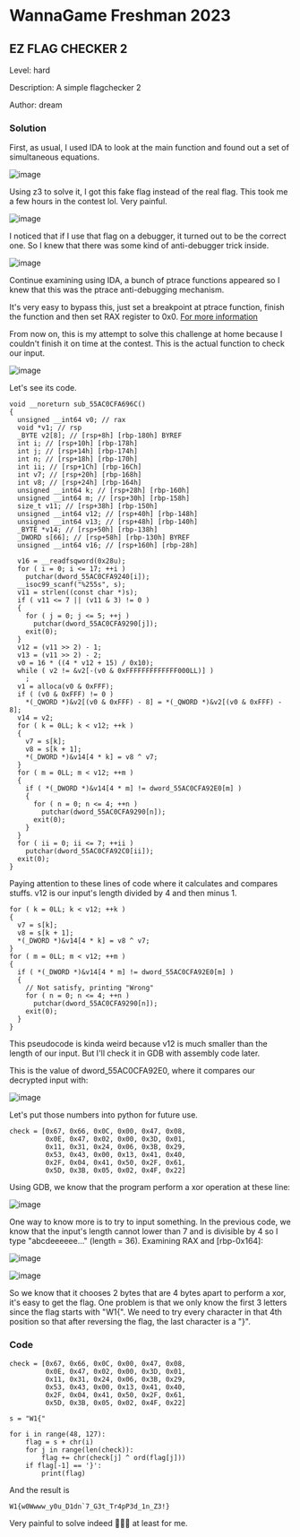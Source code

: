 # WannaGame Freshman 2023
## EZ FLAG CHECKER 2

Level: hard

Description: A simple flagchecker 2

Author: dream

### Solution

First, as usual, I used IDA to look at the main function and found out a set of simultaneous equations.

![image](https://github.com/san601/WannaGame-Freshman-2023/assets/144963803/3d9a8fbd-4a04-4b58-b0b6-008a6bf18c48)

Using z3 to solve it, I got this fake flag instead of the real flag. This took me a few hours in the contest lol. Very painful.

![image](https://github.com/san601/WannaGame-Freshman-2023/assets/144963803/6dfaf625-86b7-4fa7-b360-1766174ea462)

I noticed that if I use that flag on a debugger, it turned out to be the correct one. So I knew that there was some kind of anti-debugger trick inside.

![image](https://github.com/san601/WannaGame-Freshman-2023/assets/144963803/99313b1b-e941-4f3b-b095-8c80638c894d)

Continue examining using IDA, a bunch of ptrace functions appeared so I knew that this was the ptrace anti-debugging mechanism. 

It's very easy to bypass this, just set a breakpoint at ptrace function, finish the function and then set RAX register to 0x0. [For more information](https://jaybailey216.com/debugging-stripped-binaries/)

From now on, this is my attempt to solve this challenge at home because I couldn't finish it on time at the contest.
This is the actual function to check our input.

![image](https://github.com/san601/WannaGame-Freshman-2023/assets/144963803/f7b7a008-e34c-4b3a-a783-b444e002a40c)

Let's see its code.

```c=
void __noreturn sub_55AC0CFA696C()
{
  unsigned __int64 v0; // rax
  void *v1; // rsp
  _BYTE v2[8]; // [rsp+8h] [rbp-180h] BYREF
  int i; // [rsp+10h] [rbp-178h]
  int j; // [rsp+14h] [rbp-174h]
  int n; // [rsp+18h] [rbp-170h]
  int ii; // [rsp+1Ch] [rbp-16Ch]
  int v7; // [rsp+20h] [rbp-168h]
  int v8; // [rsp+24h] [rbp-164h]
  unsigned __int64 k; // [rsp+28h] [rbp-160h]
  unsigned __int64 m; // [rsp+30h] [rbp-158h]
  size_t v11; // [rsp+38h] [rbp-150h]
  unsigned __int64 v12; // [rsp+40h] [rbp-148h]
  unsigned __int64 v13; // [rsp+48h] [rbp-140h]
  _BYTE *v14; // [rsp+50h] [rbp-138h]
  _DWORD s[66]; // [rsp+58h] [rbp-130h] BYREF
  unsigned __int64 v16; // [rsp+160h] [rbp-28h]

  v16 = __readfsqword(0x28u);
  for ( i = 0; i <= 17; ++i )
    putchar(dword_55AC0CFA9240[i]);
  __isoc99_scanf("%255s", s);
  v11 = strlen((const char *)s);
  if ( v11 <= 7 || (v11 & 3) != 0 )
  {
    for ( j = 0; j <= 5; ++j )
      putchar(dword_55AC0CFA9290[j]);
    exit(0);
  }
  v12 = (v11 >> 2) - 1;
  v13 = (v11 >> 2) - 2;
  v0 = 16 * ((4 * v12 + 15) / 0x10);
  while ( v2 != &v2[-(v0 & 0xFFFFFFFFFFFFF000LL)] )
    ;
  v1 = alloca(v0 & 0xFFF);
  if ( (v0 & 0xFFF) != 0 )
    *(_QWORD *)&v2[(v0 & 0xFFF) - 8] = *(_QWORD *)&v2[(v0 & 0xFFF) - 8];
  v14 = v2;
  for ( k = 0LL; k < v12; ++k )
  {
    v7 = s[k];
    v8 = s[k + 1];
    *(_DWORD *)&v14[4 * k] = v8 ^ v7;
  }
  for ( m = 0LL; m < v12; ++m )
  {
    if ( *(_DWORD *)&v14[4 * m] != dword_55AC0CFA92E0[m] )
    {
      for ( n = 0; n <= 4; ++n )
        putchar(dword_55AC0CFA9290[n]);
      exit(0);
    }
  }
  for ( ii = 0; ii <= 7; ++ii )
    putchar(dword_55AC0CFA92C0[ii]);
  exit(0);
}
```

Paying attention to these lines of code where it calculates and compares stuffs. v12 is our input's length divided by 4 and then minus 1.

```c=
for ( k = 0LL; k < v12; ++k )
{
  v7 = s[k];
  v8 = s[k + 1];
  *(_DWORD *)&v14[4 * k] = v8 ^ v7;
}
for ( m = 0LL; m < v12; ++m )
{
  if ( *(_DWORD *)&v14[4 * m] != dword_55AC0CFA92E0[m] )
  {
    // Not satisfy, printing "Wrong"
    for ( n = 0; n <= 4; ++n )
      putchar(dword_55AC0CFA9290[n]);
    exit(0);
  }
}
```

This pseudocode is kinda weird because v12 is much smaller than the length of our input. But I'll check it in GDB with assembly code later.

This is the value of dword_55AC0CFA92E0, where it compares our decrypted input with:

![image](https://github.com/san601/WannaGame-Freshman-2023/assets/144963803/4e0c4831-473c-43d4-9056-a094f49c7c12)

Let's put those numbers into python for future use.

```python=
check = [0x67, 0x66, 0x0C, 0x00, 0x47, 0x08, 
         0x0E, 0x47, 0x02, 0x00, 0x3D, 0x01, 
         0x11, 0x31, 0x24, 0x06, 0x3B, 0x29, 
         0x53, 0x43, 0x00, 0x13, 0x41, 0x40, 
         0x2F, 0x04, 0x41, 0x50, 0x2F, 0x61, 
         0x5D, 0x3B, 0x05, 0x02, 0x4F, 0x22]

```

Using GDB, we know that the program perform a xor operation at these line:

![image](https://github.com/san601/WannaGame-Freshman-2023/assets/144963803/a3ab9119-5725-4564-b454-2dd0847e4c4d)

One way to know more is to try to input something. In the previous code, we know that the input's length cannot lower than 7 and is divisible by 4 so I type "abcdeeeeee..." (length = 36). Examining RAX and [rbp-0x164]:

![image](https://github.com/san601/WannaGame-Freshman-2023/assets/144963803/526a2856-b1a3-4e04-bc59-9c37032b726e)

![image](https://github.com/san601/WannaGame-Freshman-2023/assets/144963803/e711d49e-e94e-4ef8-af79-7ec3ed09b210)

So we know that it chooses 2 bytes that are 4 bytes apart to perform a xor, it's easy to get the flag. One problem is that we only know the first 3 letters since the flag starts with "W1{". We need to try every character in that 4th position so that after reversing the flag, the last character is a "}".

### Code
```python=
check = [0x67, 0x66, 0x0C, 0x00, 0x47, 0x08,
         0x0E, 0x47, 0x02, 0x00, 0x3D, 0x01,
         0x11, 0x31, 0x24, 0x06, 0x3B, 0x29,
         0x53, 0x43, 0x00, 0x13, 0x41, 0x40,
         0x2F, 0x04, 0x41, 0x50, 0x2F, 0x61,
         0x5D, 0x3B, 0x05, 0x02, 0x4F, 0x22]

s = "W1{"

for i in range(48, 127):
    flag = s + chr(i)
    for j in range(len(check)):
        flag += chr(check[j] ^ ord(flag[j]))
    if flag[-1] == '}':
        print(flag)
```

And the result is
```
W1{w0Wwww_y0u_D1dn`7_G3t_Tr4pP3d_1n_Z3!}
```

Very painful to solve indeed 🛐🛐🛐 at least for me.

